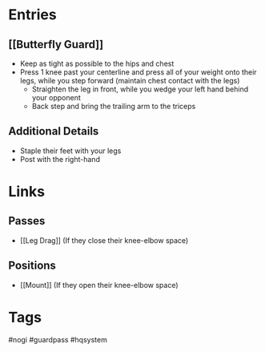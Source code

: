 # Entries
## [[Butterfly Guard]]
- Keep as tight as possible to the hips and chest
- Press 1 knee past your centerline and press all of your weight onto their legs, while you step forward (maintain chest contact with the legs)
	- Straighten the leg in front, while you wedge your left hand behind your opponent
	- Back step and bring the trailing arm to the triceps
## Additional Details
- Staple their feet with your legs
- Post with the right-hand
# Links
## Passes
- [[Leg Drag]] (If they close their knee-elbow space)
## Positions
- [[Mount]] (If they open their knee-elbow space)
# Tags
#nogi #guardpass #hqsystem 